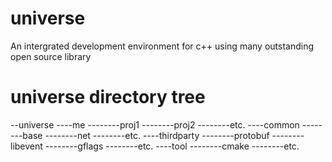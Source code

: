 universe
========
An intergrated development environment for c++ using many outstanding open source library

universe directory tree
========
--universe
----me
--------proj1
--------proj2
--------etc.
----common
--------base
--------net
--------etc.
----thirdparty
--------protobuf
--------libevent
--------gflags
--------etc.
----tool
--------cmake
--------etc.
